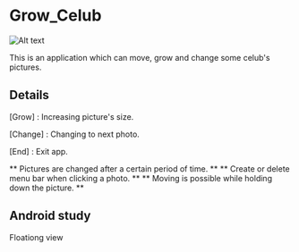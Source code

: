 # Grow_Celub
![Alt text](/C:\Users\mypc\Desktop/to/ㅎㅎ.png)

This is an application which can move, grow and change some celub's pictures.

## Details
[Grow] : Increasing picture's size.

[Change] : Changing to next photo.

[End] : Exit app.

** Pictures are changed after a certain period of time. **
** Create or delete menu bar when clicking a photo. **
** Moving is possible while holding down the picture. **

## Android study
Floationg view
